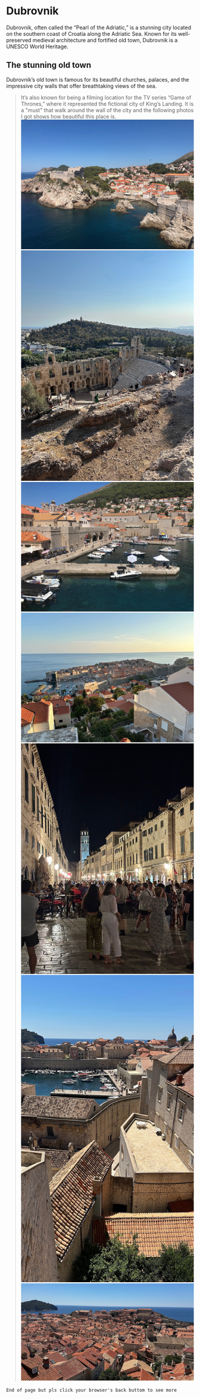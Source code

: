 # Dubrovnik

Dubrovnik, often called the “Pearl of the Adriatic,” is a stunning city located on the southern coast of Croatia along the Adriatic Sea. Known for its well-preserved medieval architecture and fortified old town, Dubrovnik is a UNESCO World Heritage.


## The stunning old town

Dubrovnik’s old town is famous for its beautiful churches, palaces, and the impressive city walls that offer breathtaking views of the sea.
> It’s also known for being a filming location for the TV series “Game of Thrones,” where it represented the fictional city of King’s Landing. It is a "must" that walk around the wall of the city and the following photos I got shows how beautiful this place is.
![nik1](./nik1.jpeg)
![nik1](./nik2.jpeg)
![nik1](./nik3.jpeg)
![nik1](./nik4.jpeg)
![nik1](./nik5.jpeg)
![nik1](./nik6.jpeg)
![nik1](./nik7.jpeg)

```
End of page but pls click your browser's back buttom to see more
```
